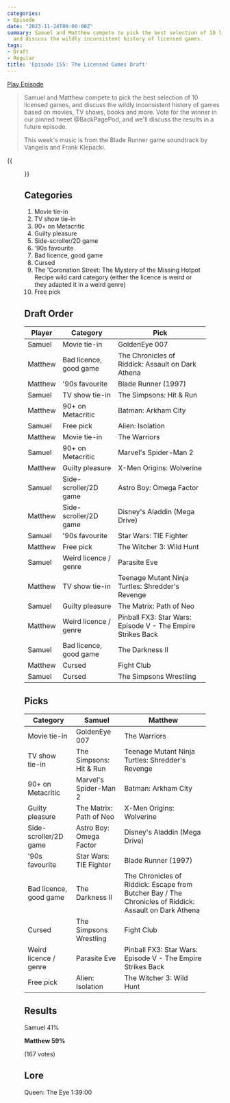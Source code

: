 ```yaml
---
categories:
- Episode
date: "2023-11-24T09:00:00Z"
summary: Samuel and Matthew compete to pick the best selection of 10 licensed games,
  and discuss the wildly inconsistent history of licensed games.
tags:
- Draft
- Regular
title: 'Episode 155: The Licensed Games Draft'
---
```


[Play Episode](https://www.patreon.com/posts/episode-155-93430601)
> Samuel and Matthew compete to pick the best selection of 10 licensed games, and discuss the wildly inconsistent history of games based on movies, TV shows, books and more. Vote for the winner in our pinned tweet @BackPagePod, and we'll discuss the results in a future episode.
> 
> This week's music is from the Blade Runner game soundtrack by Vangelis and Frank Klepacki.

{{<figure 
    src="queen-the-eye.jpeg" 
    alt="Queen The Eye" >}}

## Categories

1. Movie tie-in
2. TV show tie-in
3. 90+ on Metacritic
4. Guilty pleasure
5. Side-scroller/2D game
6. '90s favourite
7. Bad licence, good game
8. Cursed
9. The 'Coronation Street: The Mystery of the Missing Hotpot Recipe wild card category (either the licence is weird or they adapted it in a weird genre)
10. Free pick

## Draft Order

| Player  | Category  | Pick                                           |
|-----------|-----|------------------------------------------------|
|Samuel |  Movie tie-in | GoldenEye 007   |
|Matthew | Bad licence, good game |  The Chronicles of Riddick: Assault on Dark Athena |
|Matthew | '90s favourite | Blade Runner (1997)  |
|Samuel | TV show tie-in   | The Simpsons: Hit & Run  |
|Matthew | 90+ on Metacritic  | Batman: Arkham City   |
|Samuel |  Free pick  |  Alien: Isolation |
|Matthew | Movie tie-in  |  The Warriors |
|Samuel | 90+ on Metacritic   | Marvel's Spider-Man 2  |
|Matthew | Guilty pleasure  | X-Men Origins: Wolverine  |
|Samuel |  Side-scroller/2D game  | Astro Boy: Omega Factor   |
|Matthew | Side-scroller/2D game |  Disney's Aladdin (Mega Drive)  |
|Samuel |  '90s favourite  | Star Wars: TIE Fighter   |
|Matthew | Free pick  |  The Witcher 3: Wild Hunt  |
|Samuel |  Weird licence / genre  |  Parasite Eve  |
|Matthew | TV show tie-in  |  Teenage Mutant Ninja Turtles: Shredder's Revenge  |
|Samuel | Guilty pleasure   | The Matrix: Path of Neo  |
|Matthew | Weird licence / genre |  Pinball FX3: Star Wars: Episode V - The Empire Strikes Back  |
|Samuel | Bad licence, good game   |  The Darkness II  |
|Matthew | Cursed  |  Fight Club  |
|Samuel | Cursed  |  The Simpsons Wrestling  |

## Picks

| Category         | Samuel                             | Matthew                         |
|------------------|------------------------------------|---------------------------------|
| Movie tie-in | GoldenEye 007  |   The Warriors   |
| TV show tie-in  | The Simpsons: Hit & Run  |  Teenage Mutant Ninja Turtles: Shredder's Revenge |
|  90+ on Metacritic | Marvel's Spider-Man 2  | Batman: Arkham City |
| Guilty pleasure  | The Matrix: Path of Neo  | X-Men Origins: Wolverine  |
| Side-scroller/2D game  |  Astro Boy: Omega Factor | Disney's Aladdin (Mega Drive)  |
| '90s favourite  | Star Wars: TIE Fighter  | Blade Runner (1997)  |
| Bad licence, good game  | The Darkness II | The Chronicles of Riddick: Escape from Butcher Bay / The Chronicles of Riddick: Assault on Dark Athena |
|  Cursed |  The Simpsons Wrestling | Fight Club  |
|  Weird licence / genre |  Parasite Eve | Pinball FX3: Star Wars: Episode V - The Empire Strikes Back  |
| Free pick  |  Alien: Isolation | The Witcher 3: Wild Hunt  |

## Results

Samuel 41%

**Matthew 59%**

(167 votes)


## Lore

Queen: The Eye 1:39:00